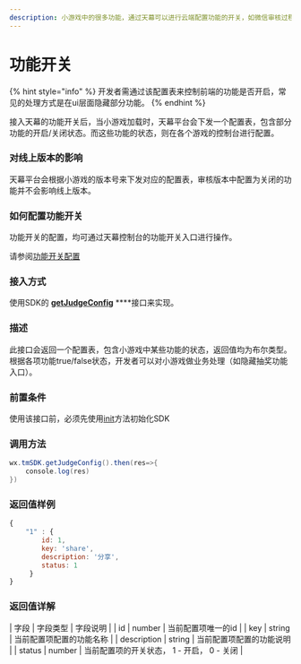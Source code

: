 ```yaml
---
description: 小游戏中的很多功能，通过天幕可以进行云端配置功能的开关，如微信审核过程中，开发者可以对一些功能进行隐藏，以提高通过审核的成功率。
---
```


# 功能开关

{% hint style="info" %}
开发者需通过该配置表来控制前端的功能是否开启，常见的处理方式是在ui层面隐藏部分功能。
{% endhint %}

接入天幕的功能开关后，当小游戏加载时，天幕平台会下发一个配置表，包含部分功能的开启/关闭状态。而这些功能的状态，则在各个游戏的控制台进行配置。

### **对线上版本的影响**

天幕平台会根据小游戏的版本号来下发对应的配置表，审核版本中配置为关闭的功能并不会影响线上版本。

### **如何配置功能开关**

功能开关的配置，均可通过天幕控制台的功能开关入口进行操作。

请参阅[功能开关配置](../features/configuration-service/switch.md)

### **接入方式**

使用SDK的 [**getJudgeConfig**](create-ad-position/api/get-ad-position-config.md) ****接口来实现。

### **描述**

此接口会返回一个配置表，包含小游戏中某些功能的状态，返回值均为布尔类型。 根据各项功能true/false状态，开发者可以对小游戏做业务处理（如隐藏抽奖功能入口）。

### **前置条件**

使用该接口前，必须先使用[init](init.md)方法初始化SDK

### **调用方法**

```java
wx.tmSDK.getJudgeConfig().then(res=>{  
    console.log(res)  
})
```

### **返回值样例**

```javascript
{
    "1" : {
        id: 1,
        key: 'share',
        description: '分享',
        status: 1
     }
}
```

### 返回值详解

| 字段 | 字段类型 | 字段说明 |
| id | number | 当前配置项唯一的id |
| key | string | 当前配置项配置的功能名称 |
| description | string | 当前配置项配置的功能说明 |
| status | number | 当前配置项的开关状态， 1 - 开启， 0 - 关闭 |